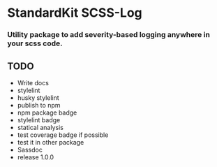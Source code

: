 # StandardKit SCSS-Log
### Utility package to add severity-based logging anywhere in your scss code.

## TODO

- Write docs
- stylelint
- husky stylelint
- publish to npm
- npm package badge
- stylelint badge
- statical analysis
- test coverage badge if possible
- test it in other package
- Sassdoc
- release 1.0.0
